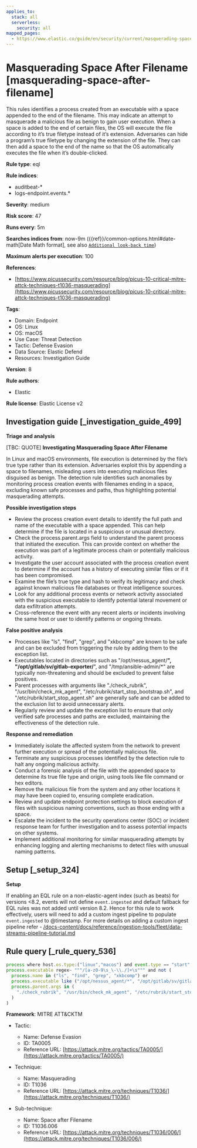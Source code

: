 ```yaml
---
applies_to:
  stack: all
  serverless:
    security: all
mapped_pages:
  - https://www.elastic.co/guide/en/security/current/masquerading-space-after-filename.html
---
```


# Masquerading Space After Filename [masquerading-space-after-filename]

This rules identifies a process created from an executable with a space appended to the end of the filename. This may indicate an attempt to masquerade a malicious file as benign to gain user execution. When a space is added to the end of certain files, the OS will execute the file according to it’s true filetype instead of it’s extension. Adversaries can hide a program’s true filetype by changing the extension of the file. They can then add a space to the end of the name so that the OS automatically executes the file when it’s double-clicked.

**Rule type**: eql

**Rule indices**:

* auditbeat-*
* logs-endpoint.events.*

**Severity**: medium

**Risk score**: 47

**Runs every**: 5m

**Searches indices from**: now-9m ({{ref}}/common-options.html#date-math[Date Math format], see also [`Additional look-back time`](docs-content://solutions/security/detect-and-alert/create-detection-rule.md#rule-schedule))

**Maximum alerts per execution**: 100

**References**:

* [https://www.picussecurity.com/resource/blog/picus-10-critical-mitre-attck-techniques-t1036-masquerading](https://www.picussecurity.com/resource/blog/picus-10-critical-mitre-attck-techniques-t1036-masquerading)

**Tags**:

* Domain: Endpoint
* OS: Linux
* OS: macOS
* Use Case: Threat Detection
* Tactic: Defense Evasion
* Data Source: Elastic Defend
* Resources: Investigation Guide

**Version**: 8

**Rule authors**:

* Elastic

**Rule license**: Elastic License v2

## Investigation guide [_investigation_guide_499]

**Triage and analysis**

[TBC: QUOTE]
**Investigating Masquerading Space After Filename**

In Linux and macOS environments, file execution is determined by the file’s true type rather than its extension. Adversaries exploit this by appending a space to filenames, misleading users into executing malicious files disguised as benign. The detection rule identifies such anomalies by monitoring process creation events with filenames ending in a space, excluding known safe processes and paths, thus highlighting potential masquerading attempts.

**Possible investigation steps**

* Review the process creation event details to identify the full path and name of the executable with a space appended. This can help determine if the file is located in a suspicious or unusual directory.
* Check the process.parent.args field to understand the parent process that initiated the execution. This can provide context on whether the execution was part of a legitimate process chain or potentially malicious activity.
* Investigate the user account associated with the process creation event to determine if the account has a history of executing similar files or if it has been compromised.
* Examine the file’s true type and hash to verify its legitimacy and check against known malicious file databases or threat intelligence sources.
* Look for any additional process events or network activity associated with the suspicious executable to identify potential lateral movement or data exfiltration attempts.
* Cross-reference the event with any recent alerts or incidents involving the same host or user to identify patterns or ongoing threats.

**False positive analysis**

* Processes like "ls", "find", "grep", and "xkbcomp" are known to be safe and can be excluded from triggering the rule by adding them to the exception list.
* Executables located in directories such as "/opt/nessus_agent/**", "/opt/gitlab/sv/gitlab-exporter/**", and "/tmp/ansible-admin/*" are typically non-threatening and should be excluded to prevent false positives.
* Parent processes with arguments like "./check_rubrik", "/usr/bin/check_mk_agent", "/etc/rubrik/start_stop_bootstrap.sh", and "/etc/rubrik/start_stop_agent.sh" are generally safe and can be added to the exclusion list to avoid unnecessary alerts.
* Regularly review and update the exception list to ensure that only verified safe processes and paths are excluded, maintaining the effectiveness of the detection rule.

**Response and remediation**

* Immediately isolate the affected system from the network to prevent further execution or spread of the potentially malicious file.
* Terminate any suspicious processes identified by the detection rule to halt any ongoing malicious activity.
* Conduct a forensic analysis of the file with the appended space to determine its true file type and origin, using tools like file command or hex editors.
* Remove the malicious file from the system and any other locations it may have been copied to, ensuring complete eradication.
* Review and update endpoint protection settings to block execution of files with suspicious naming conventions, such as those ending with a space.
* Escalate the incident to the security operations center (SOC) or incident response team for further investigation and to assess potential impacts on other systems.
* Implement additional monitoring for similar masquerading attempts by enhancing logging and alerting mechanisms to detect files with unusual naming patterns.


## Setup [_setup_324]

**Setup**

If enabling an EQL rule on a non-elastic-agent index (such as beats) for versions <8.2, events will not define `event.ingested` and default fallback for EQL rules was not added until version 8.2. Hence for this rule to work effectively, users will need to add a custom ingest pipeline to populate `event.ingested` to @timestamp. For more details on adding a custom ingest pipeline refer - [/docs-content/docs/reference/ingestion-tools/fleet/data-streams-pipeline-tutorial.md](docs-content://reference/ingestion-tools/fleet/data-streams-pipeline-tutorial.md)


## Rule query [_rule_query_536]

```js
process where host.os.type:("linux","macos") and event.type == "start" and
process.executable regex~ """/[a-z0-9\s_\-\\./]+\s""" and not (
  process.name in ("ls", "find", "grep", "xkbcomp") or
  process.executable like ("/opt/nessus_agent/*", "/opt/gitlab/sv/gitlab-exporter/*", "/tmp/ansible-admin/*") or
  process.parent.args in (
    "./check_rubrik", "/usr/bin/check_mk_agent", "/etc/rubrik/start_stop_bootstrap.sh", "/etc/rubrik/start_stop_agent.sh"
  )
)
```

**Framework**: MITRE ATT&CKTM

* Tactic:

    * Name: Defense Evasion
    * ID: TA0005
    * Reference URL: [https://attack.mitre.org/tactics/TA0005/](https://attack.mitre.org/tactics/TA0005/)

* Technique:

    * Name: Masquerading
    * ID: T1036
    * Reference URL: [https://attack.mitre.org/techniques/T1036/](https://attack.mitre.org/techniques/T1036/)

* Sub-technique:

    * Name: Space after Filename
    * ID: T1036.006
    * Reference URL: [https://attack.mitre.org/techniques/T1036/006/](https://attack.mitre.org/techniques/T1036/006/)




